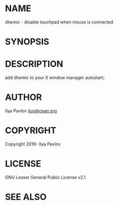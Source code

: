 # NAME

dtwmic - disable touchpad when mouse is connected

# SYNOPSIS

# DESCRIPTION

add dtwmic to your X window manager autostart;

# AUTHOR

Ilya Pavlov <ilux@cpan.org>

# COPYRIGHT

Copyright 2019- Ilya Pavlov

# LICENSE

GNU Lesser General Public License v2.1

# SEE ALSO
